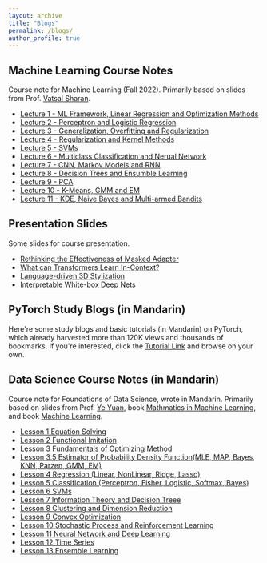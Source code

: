 ```yaml
---
layout: archive
title: "Blogs"
permalink: /blogs/
author_profile: true
---
```


<h2> Machine Learning Course Notes </h2>

Course note for Machine Learning (Fall 2022). Primarily based on slides from Prof. <a href="https://vatsalsharan.github.io/">Vatsal Sharan</a>. <br>
<ul>
    <li> <a href="https://weijingmin2000.github.io/files/Lecture 1 - ML Framework, Linear Regression and Optimization Methods.pdf">Lecture 1 - ML Framework, Linear Regression and Optimization Methods</a> </li>
    <li> <a href="https://weijingmin2000.github.io/files/Lecture 2 - Perceptron and Logistic Regression.pdf">Lecture 2 - Perceptron and Logistic Regression</a> </li>
    <li> <a href="https://weijingmin2000.github.io/files/Lecture 3 - Generalization, Overfitting and Regularization.pdf">Lecture 3 - Generalization, Overfitting and Regularization</a> </li>
    <li> <a href="https://weijingmin2000.github.io/files/Lecture 4 - Regularization and Kernel Methods.pdf">Lecture 4 - Regularization and Kernel Methods</a> </li>
    <li> <a href="https://weijingmin2000.github.io/files/Lecture 5 - SVMs.pdf">Lecture 5 - SVMs</a> </li>
    <li> <a href="https://weijingmin2000.github.io/files/Lecture 6 - Multiclass Classification and Nerual Network.pdf">Lecture 6 - Multiclass Classification and Nerual Network</a> </li>
    <li> <a href="https://weijingmin2000.github.io/files/Lecture 7 - CNN, Markov Models and RNN.pdf">Lecture 7 - CNN, Markov Models and RNN</a> </li>
    <li> <a href="https://weijingmin2000.github.io/files/Lecture 8 - Decision Trees and Ensumble Learning.pdf">Lecture 8 - Decision Trees and Ensumble Learning</a> </li>
    <li> <a href="https://weijingmin2000.github.io/files/Lecture 9 - PCA.pdf">Lecture 9 - PCA</a> </li>
    <li> <a href="https://weijingmin2000.github.io/files/Lecture 10 - K-Means, GMM and EM.pdf">Lecture 10 - K-Means, GMM and EM</a> </li>
    <li> <a href="https://weijingmin2000.github.io/files/Lecture 11 - KDE, Naive Bayes and Multi-armed Bandits.pdf">Lecture 11 - KDE, Naive Bayes and Multi-armed Bandits</a> </li>
</ul><p>


<h2> Presentation Slides </h2>
Some slides for course presentation.<br>
<ul>
    <li> <a href="https://weijingmin2000.github.io/files/Pre Slides/Rethinking the Effectiveness of Masked Adapter.pdf">Rethinking the Effectiveness of Masked Adapter</a> </li>
    <li> <a href="https://weijingmin2000.github.io/files/Pre Slides/What can Transformers Learn In-Context.pdf">What can Transformers Learn In-Context?</a> </li>
    <li> <a href="https://weijingmin2000.github.io/files/Pre Slides/Language-driven 3D Stylization.pdf">Language-driven 3D Stylization</a> </li>
    <li> <a href="https://weijingmin2000.github.io/files/Pre Slides/Interpretable White-box Deep Nets.pdf">Interpretable White-box Deep Nets</a> </li>
</ul><p>


<h2> PyTorch Study Blogs (in Mandarin) </h2>

Here're some study blogs and basic tutorials (in Mandarin) on PyTorch, which already harvested more than 120K views and thousands of bookmarks. If you're interested, click the <a href="https://blog.csdn.net/weixin_44979150/category_11618935.html">Tutorial Link</a> and browse on your own.


<h2> Data Science Course Notes (in Mandarin) </h2>
Course note for Foundations of Data Science, wrote in Mandarin. Primarily based on slides from Prof. <a href="https://yy311.github.io/">Ye Yuan</a>, book <a href="https://book.douban.com/subject/35317174/">Mathmatics in Machine Learning</a>, and book <a href="https://cs.nju.edu.cn/zhouzh/zhouzh.files/publication/MLbook2016.htm">Machine Learning</a>. <br>
<ul>
    <li> <a href="https://weijingmin2000.github.io/files/Data Science/Lesson 1 Equation Solving.pdf">Lesson 1 Equation Solving</a> </li>
    <li> <a href="https://weijingmin2000.github.io/files/Data Science/Lesson 2 Functional Imitation.pdf">Lesson 2 Functional Imitation</a> </li>
    <li> <a href="https://weijingmin2000.github.io/files/Data Science/Lesson 3 Fundamentals of Optimizing Method.pdf">Lesson 3 Fundamentals of Optimizing Method</a> </li>
    <li> <a href="https://weijingmin2000.github.io/files/Data Science/Lesson 3.5 Estimator of Probability Density Function(MLE, MAP, Bayes, KNN, Parzen, GMM, EM).pdf">Lesson 3.5 Estimator of Probability Density Function(MLE, MAP, Bayes, KNN, Parzen, GMM, EM)</a> </li>
    <li> <a href="https://weijingmin2000.github.io/files/Data Science/Lesson 4 Regression (Linear, NonLinear, Ridge, Lasso).pdf">Lesson 4 Regression (Linear, NonLinear, Ridge, Lasso)</a> </li>
    <li> <a href="https://weijingmin2000.github.io/files/Data Science/Lesson 5 Classification (Perceptron, Fisher, Logistic, Softmax, Bayes).pdf">Lesson 5 Classification (Perceptron, Fisher, Logistic, Softmax, Bayes)</a> </li>
    <li> <a href="https://weijingmin2000.github.io/files/Data Science/Lesson 6 SVMs.pdf">Lesson 6 SVMs</a> </li>
    <li> <a href="https://weijingmin2000.github.io/files/Data Science/Lesson 7 Information Theory and Decision Treee.pdf">Lesson 7 Information Theory and Decision Treee</a> </li>
    <li> <a href="https://weijingmin2000.github.io/files/Data Science/Lesson 8 Clustering and Dimension Reduction.pdf">Lesson 8 Clustering and Dimension Reduction</a> </li>
    <li> <a href="https://weijingmin2000.github.io/files/Data Science/Lesson 9 Convex Optimization.pdf">Lesson 9 Convex Optimization</a> </li>
    <li> <a href="https://weijingmin2000.github.io/files/Data Science/Lesson 10 Stochastic Process and Reinforcement Learning.pdf">Lesson 10 Stochastic Process and Reinforcement Learning</a> </li>
    <li> <a href="https://weijingmin2000.github.io/files/Data Science/Lesson 11 Neural Network and Deep Learning.pdf">Lesson 11 Neural Network and Deep Learning</a> </li>
    <li> <a href="https://weijingmin2000.github.io/files/Data Science/Lesson 12 Time Series.pdf">Lesson 12 Time Series</a> </li>
    <li> <a href="https://weijingmin2000.github.io/files/Data Science/Lesson 13 Ensemble Learning.pdf">Lesson 13 Ensemble Learning</a> </li>
</ul><p>